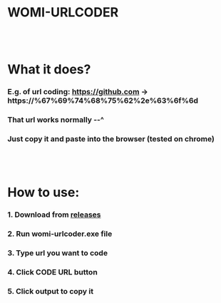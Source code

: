 # WOMI-URLCODER
## ᠎
# What it does?
### E.g. of url coding: https://github.com -> https://%67%69%74%68%75%62%2e%63%6f%6d
### That url works normally --^
### Just copy it and paste into the browser (tested on chrome)
## ᠎
# How to use:
### 1. Download from [releases](https://github.com/womimc/womi-urlcoder/releases)
### 2. Run womi-urlcoder.exe file
### 3. Type url you want to code
### 4. Click CODE URL button
### 5. Click output to copy it
